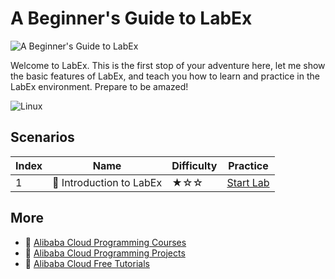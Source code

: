 # A Beginner's Guide to LabEx

![A Beginner's Guide to LabEx](https://cover-creator.appbot.io/a-beginner-guide-to-labex.png)

Welcome to LabEx. This is the first stop of your adventure here, let me show the basic features of LabEx, and teach you how to learn and practice in the LabEx environment. Prepare to be amazed!

![Linux](https://img.shields.io/badge/Linux-whitesmoke?style=for-the-badge&logo=linux)


## Scenarios

|   Index | Name                    | Difficulty   | Practice                                                             |
|---------|-------------------------|--------------|----------------------------------------------------------------------|
|       1 | 📖 Introduction to LabEx | ★☆☆          | <a target='_blank' href='https://labex.io/labs/178589'>Start Lab</a> |

## More

- 🔗 [Alibaba Cloud Programming Courses](https://github.com/labex-labs/awesome-programming-courses)
- 🔗 [Alibaba Cloud Programming Projects](https://github.com/labex-labs/awesome-programming-projects)
- 🔗 [Alibaba Cloud Free Tutorials](https://github.com/labex-labs/alibabacloud-free-tutorials)

